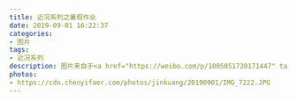 ```yaml
---
title: 近况系列之暑假作业
date: 2019-09-01 16:22:37
categories:
- 图片
tags:
- 近况系列
description: 图片来自于<a href="https://weibo.com/p/1005051720171447" target="_blank">quanmmmmm</a><br/>“开学了，发点暑假作业～” ​​​ ​​​ ​​​
photos: 
- https://cdn.chenyifaer.com/photos/jinkuang/20190901/IMG_7222.JPG
---
```


